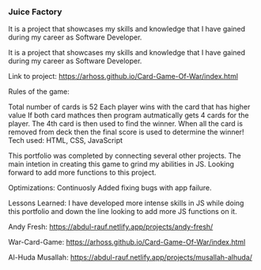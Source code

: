 ### Juice Factory


It is a project that showcases my skills and knowledge that I have gained during my career as Software Developer.

It is a project that showcases my skills and knowledge that I have gained during my career as Software Developer.

Link to project: https://arhoss.github.io/Card-Game-Of-War/index.html

Rules of the game:

Total number of cards is 52
Each player wins with the card that has higher value
If both card mathces then program autmatically gets 4 cards for the player. The 4th card is then used to find the winner.
When all the card is removed from deck then the final score is used to determine the winner!
Tech used: HTML, CSS, JavaScript

This portfolio was completed by connecting several other projects. The main intetion in creating this game to grind my abilities in JS. Looking forward to add more functions to this project.

Optimizations: Continuosly Added fixing bugs with app failure.

Lessons Learned: I have developed more intense skills in JS while doing this portfolio and down the line looking to add more JS functions on it.

Andy Fresh: https://abdul-rauf.netlify.app/projects/andy-fresh/

War-Card-Game: https://arhoss.github.io/Card-Game-Of-War/index.html

Al-Huda Musallah: https://abdul-rauf.netlify.app/projects/musallah-alhuda/
